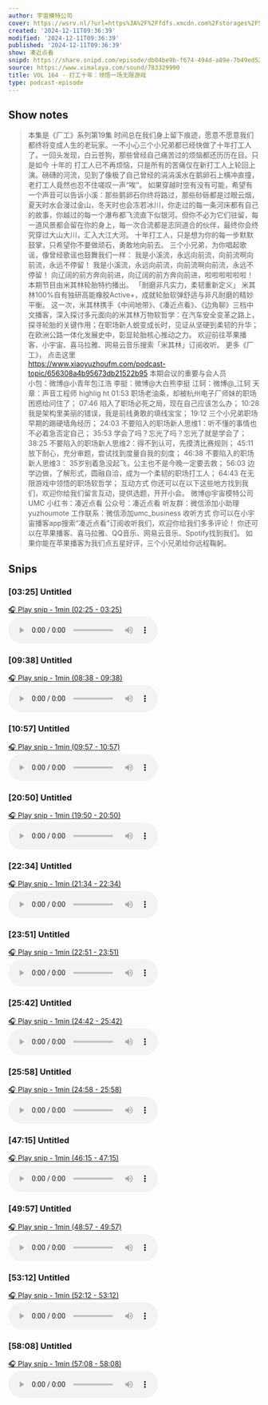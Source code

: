 ```yaml
---
author: 宇宙模特公司
cover: https://wsrv.nl/?url=https%3A%2F%2Ffdfs.xmcdn.com%2Fstorages%2F597e-audiofreehighqps%2F6D%2F90%2FGKwRIJIIQonMAAmg6QIgSPm9.jpeg&w=200&h=200
created: '2024-12-11T09:36:39'
modified: '2024-12-11T09:36:39'
published: '2024-12-11T09:36:39'
show: 凑近点看
snipd: https://share.snipd.com/episode/db04be9b-f674-494d-a89e-7b49ed52640e
source: https://www.ximalaya.com/sound/783329990
title: VOL 164 - 打工十年：领悟一场无限游戏
type: podcast-episode
---
```



## Show notes
> 本集是《厂工》系列第19集
> 时间总在我们身上留下痕迹，愿意不愿意我们都终将变成人生的老玩家。一不小心三个小兄弟都已经快做了十年打工人了。一回头发现，白云苍狗，那些曾经自己痛苦过的烦恼都还历历在目。只是如今 十年的 打工人已不再烦恼，只是所有的苦痛仅在新打工人上轮回上演。磅礴的河流，见到了像极了自己曾经的涓涓溪水在鹅卵石上横冲直撞，老打工人竟然也忍不住嗟叹一声“唉”。
> 如果穿越时空有没有可能，希望有一个声音可以告诉小溪：那些鹅卵石你终将路过，那些砂砾都是过眼云烟，夏天时水会漫过金山，冬天时也会冻若冰川，你走过的每一条河床都有自己的故事，你越过的每一个瀑布都飞流直下似银河。但你不必为它们驻留，每一道风景都会留在你的身上，每一次合流都是志同道合的伙伴，最终你会终究穿过大山大川，汇入大江大河。
> 十年打工人，只是想为你的每一步默默鼓掌，只希望你不要做顽石，勇敢地向前去。
> 三个小兄弟，为你唱起歌谣，像曾经歌谣也鼓舞我们一样：
> 我是小溪流，永远向前流，向前流啊向前流，永远不停留！
> 我是小溪流，永远向前流，向前流啊向前流，永远不停留！
> 向辽阔的前方奔向前进，向辽阔的前方奔向前进，啦啦啦啦啦啦！
> 本期节目由米其林轮胎特约播出。
> 「耐磨非凡实力，柔韧重新定义」 
> 米其林100%自有独研高能橡胶Active+，成就轮胎软弹舒适与非凡耐磨的精妙平衡。
> 这一次，米其林携手《中间地带》、《凑近点看》、《边角聊》三档中文播客，深入探讨多元面向的米其林万物软哲学：在汽车安全变革之路上，探寻轮胎的关键作用；在职场新人蜕变成长时，见证从坚硬到柔韧的升华；在欧洲公路一体化发展史中，彰显轮胎核心推动之力。
> 欢迎前往苹果播客、小宇宙、喜马拉雅、网易云音乐搜索「米其林」订阅收听。
> 更多《厂工》，    点击这里  
> https://www.xiaoyuzhoufm.com/podcast-topic/656308a4b95673db21522b95
> 本期会议的重要与会人员  
> 小包：微博@小青年包江浩
> 李挺：微博@大白熊李挺
> 江轲：微博@_江轲
> 天章：声音工程师
> highlig  ht 
> 01:53 职场老油条，却被杭州电子厂师妹的职场困惑给问住了；
> 07:46 陷入了职场必死之局，现在自己应该怎么办；
> 10:28 我是架构里美丽的错误，我是前线勇敢的填线宝宝；
> 19:12 三个小兄弟职场早期的踢硬墙角经历；
> 24:03 不要陷入的职场新人思维1：听不懂的事情也不必着急否定自己；
> 35:53 学会了吗？忘光了吗？忘光了就是学会了；
> 38:25 不要陷入的职场新人思维2：得不到认可，先摸清比赛规则；
> 45:11 放下耐心，充分审题，尝试找到度量自我的刻度；
> 46:38 不要陷入的职场新人思维3：  35岁别着急没起飞，公主也不是今晚一定要去救；
> 56:03 边学边做，了解形式，圆融自洽，成为一个柔韧的职场打工人；
> 64:43 在无限游戏中领悟的职场软哲学；
> 互动方式 
> 你还可以在以下这些地方找到我们，欢迎你给我们留言互动，提供选题，开开小会。
> 微博@宇宙模特公司UMC
> 小红书：凑近点看
> 公众号：凑近点看
> 听友群：微信添加小助理yuzhoumote
> 工作联系：微信添加umc_business
> 收听方式 
> 你可以在小宇宙播客app搜索“凑近点看”订阅收听我们，欢迎你给我们多多评论！
> 你还可以在苹果播客、喜马拉雅、QQ音乐、网易云音乐、Spotify找到我们。
> 如果你能在苹果播客为我们点五星好评，三个小兄弟给你远程鞠躬。

## Snips
### [03:25] Untitled
[🎧 Play snip - 1min️ (02:25 - 03:25)](https://share.snipd.com/snip/c6e874bf-7c11-4d2b-9259-d1f7f48c3254)
<audio controls> <source src="https://jt.ximalaya.com//GKwRIDoLMbv5AaKwfAM_6pl5.m4a?channel=rss&album_id=42542290&track_id=783329990&uid=259346405&jt=https://aod.cos.tx.xmcdn.com/storages/e555-audiofreehighqps/12/B7/GKwRIDoLMbv5AaKwfAM_6pl5.m4a#t=02:25,03:25"> </audio>
### [09:38] Untitled
[🎧 Play snip - 1min️ (08:38 - 09:38)](https://share.snipd.com/snip/bb2d337f-da5d-47b4-851e-4cfa8d2d74d3)
<audio controls> <source src="https://jt.ximalaya.com//GKwRIDoLMbv5AaKwfAM_6pl5.m4a?channel=rss&album_id=42542290&track_id=783329990&uid=259346405&jt=https://aod.cos.tx.xmcdn.com/storages/e555-audiofreehighqps/12/B7/GKwRIDoLMbv5AaKwfAM_6pl5.m4a#t=08:38,09:38"> </audio>
### [10:57] Untitled
[🎧 Play snip - 1min️ (09:57 - 10:57)](https://share.snipd.com/snip/9ab4d241-f2a0-4df0-8941-e13910ce1bc0)
<audio controls> <source src="https://jt.ximalaya.com//GKwRIDoLMbv5AaKwfAM_6pl5.m4a?channel=rss&album_id=42542290&track_id=783329990&uid=259346405&jt=https://aod.cos.tx.xmcdn.com/storages/e555-audiofreehighqps/12/B7/GKwRIDoLMbv5AaKwfAM_6pl5.m4a#t=09:57,10:57"> </audio>
### [20:50] Untitled
[🎧 Play snip - 1min️ (19:50 - 20:50)](https://share.snipd.com/snip/86443740-390e-4aaa-8b8f-e67154fe062d)
<audio controls> <source src="https://jt.ximalaya.com//GKwRIDoLMbv5AaKwfAM_6pl5.m4a?channel=rss&album_id=42542290&track_id=783329990&uid=259346405&jt=https://aod.cos.tx.xmcdn.com/storages/e555-audiofreehighqps/12/B7/GKwRIDoLMbv5AaKwfAM_6pl5.m4a#t=19:50,20:50"> </audio>
### [22:34] Untitled
[🎧 Play snip - 1min️ (21:34 - 22:34)](https://share.snipd.com/snip/2b6ff95a-df29-4c46-b25d-a86e64cab948)
<audio controls> <source src="https://jt.ximalaya.com//GKwRIDoLMbv5AaKwfAM_6pl5.m4a?channel=rss&album_id=42542290&track_id=783329990&uid=259346405&jt=https://aod.cos.tx.xmcdn.com/storages/e555-audiofreehighqps/12/B7/GKwRIDoLMbv5AaKwfAM_6pl5.m4a#t=21:34,22:34"> </audio>
### [23:51] Untitled
[🎧 Play snip - 1min️ (22:51 - 23:51)](https://share.snipd.com/snip/5421c28e-559f-4f0f-b45a-2b81565e7c1e)
<audio controls> <source src="https://jt.ximalaya.com//GKwRIDoLMbv5AaKwfAM_6pl5.m4a?channel=rss&album_id=42542290&track_id=783329990&uid=259346405&jt=https://aod.cos.tx.xmcdn.com/storages/e555-audiofreehighqps/12/B7/GKwRIDoLMbv5AaKwfAM_6pl5.m4a#t=22:51,23:51"> </audio>
### [25:42] Untitled
[🎧 Play snip - 1min️ (24:42 - 25:42)](https://share.snipd.com/snip/fbaaad0b-7185-4313-9cca-dfd0c566f0c3)
<audio controls> <source src="https://jt.ximalaya.com//GKwRIDoLMbv5AaKwfAM_6pl5.m4a?channel=rss&album_id=42542290&track_id=783329990&uid=259346405&jt=https://aod.cos.tx.xmcdn.com/storages/e555-audiofreehighqps/12/B7/GKwRIDoLMbv5AaKwfAM_6pl5.m4a#t=24:42,25:42"> </audio>
### [25:58] Untitled
[🎧 Play snip - 1min️ (24:58 - 25:58)](https://share.snipd.com/snip/3be76dd6-87b8-4cd7-a1b2-e30520d437aa)
<audio controls> <source src="https://jt.ximalaya.com//GKwRIDoLMbv5AaKwfAM_6pl5.m4a?channel=rss&album_id=42542290&track_id=783329990&uid=259346405&jt=https://aod.cos.tx.xmcdn.com/storages/e555-audiofreehighqps/12/B7/GKwRIDoLMbv5AaKwfAM_6pl5.m4a#t=24:58,25:58"> </audio>
### [47:15] Untitled
[🎧 Play snip - 1min️ (46:15 - 47:15)](https://share.snipd.com/snip/35534cbb-ee22-48d1-a7bd-9f320b311e5f)
<audio controls> <source src="https://jt.ximalaya.com//GKwRIDoLMbv5AaKwfAM_6pl5.m4a?channel=rss&album_id=42542290&track_id=783329990&uid=259346405&jt=https://aod.cos.tx.xmcdn.com/storages/e555-audiofreehighqps/12/B7/GKwRIDoLMbv5AaKwfAM_6pl5.m4a#t=46:15,47:15"> </audio>
### [49:57] Untitled
[🎧 Play snip - 1min️ (48:57 - 49:57)](https://share.snipd.com/snip/349bd093-a64b-4d5f-b0a0-3e67298659eb)
<audio controls> <source src="https://jt.ximalaya.com//GKwRIDoLMbv5AaKwfAM_6pl5.m4a?channel=rss&album_id=42542290&track_id=783329990&uid=259346405&jt=https://aod.cos.tx.xmcdn.com/storages/e555-audiofreehighqps/12/B7/GKwRIDoLMbv5AaKwfAM_6pl5.m4a#t=48:57,49:57"> </audio>
### [53:12] Untitled
[🎧 Play snip - 1min️ (52:12 - 53:12)](https://share.snipd.com/snip/c332229f-b7f0-4d5f-b8f2-06a61d71b8f5)
<audio controls> <source src="https://jt.ximalaya.com//GKwRIDoLMbv5AaKwfAM_6pl5.m4a?channel=rss&album_id=42542290&track_id=783329990&uid=259346405&jt=https://aod.cos.tx.xmcdn.com/storages/e555-audiofreehighqps/12/B7/GKwRIDoLMbv5AaKwfAM_6pl5.m4a#t=52:12,53:12"> </audio>
### [58:08] Untitled
[🎧 Play snip - 1min️ (57:08 - 58:08)](https://share.snipd.com/snip/5fe7c63f-25e8-40ed-9b51-e83d87dd65d1)
<audio controls> <source src="https://jt.ximalaya.com//GKwRIDoLMbv5AaKwfAM_6pl5.m4a?channel=rss&album_id=42542290&track_id=783329990&uid=259346405&jt=https://aod.cos.tx.xmcdn.com/storages/e555-audiofreehighqps/12/B7/GKwRIDoLMbv5AaKwfAM_6pl5.m4a#t=57:08,58:08"> </audio>
